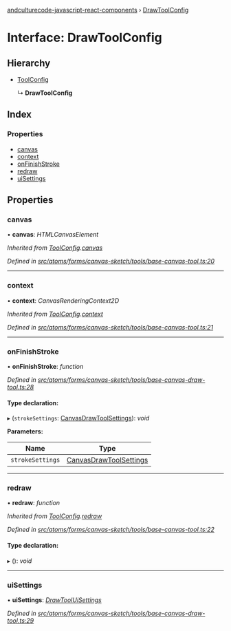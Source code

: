 [andculturecode-javascript-react-components](../README.md) › [DrawToolConfig](drawtoolconfig.md)

# Interface: DrawToolConfig

## Hierarchy

* [ToolConfig](toolconfig.md)

  ↳ **DrawToolConfig**

## Index

### Properties

* [canvas](drawtoolconfig.md#canvas)
* [context](drawtoolconfig.md#context)
* [onFinishStroke](drawtoolconfig.md#onfinishstroke)
* [redraw](drawtoolconfig.md#redraw)
* [uiSettings](drawtoolconfig.md#uisettings)

## Properties

###  canvas

• **canvas**: *HTMLCanvasElement*

*Inherited from [ToolConfig](toolconfig.md).[canvas](toolconfig.md#canvas)*

*Defined in [src/atoms/forms/canvas-sketch/tools/base-canvas-tool.ts:20](https://github.com/AndcultureCode/AndcultureCode.JavaScript.React.Components/blob/c9cfa12/src/atoms/forms/canvas-sketch/tools/base-canvas-tool.ts#L20)*

___

###  context

• **context**: *CanvasRenderingContext2D*

*Inherited from [ToolConfig](toolconfig.md).[context](toolconfig.md#context)*

*Defined in [src/atoms/forms/canvas-sketch/tools/base-canvas-tool.ts:21](https://github.com/AndcultureCode/AndcultureCode.JavaScript.React.Components/blob/c9cfa12/src/atoms/forms/canvas-sketch/tools/base-canvas-tool.ts#L21)*

___

###  onFinishStroke

• **onFinishStroke**: *function*

*Defined in [src/atoms/forms/canvas-sketch/tools/base-canvas-draw-tool.ts:28](https://github.com/AndcultureCode/AndcultureCode.JavaScript.React.Components/blob/c9cfa12/src/atoms/forms/canvas-sketch/tools/base-canvas-draw-tool.ts#L28)*

#### Type declaration:

▸ (`strokeSettings`: [CanvasDrawToolSettings](canvasdrawtoolsettings.md)): *void*

**Parameters:**

Name | Type |
------ | ------ |
`strokeSettings` | [CanvasDrawToolSettings](canvasdrawtoolsettings.md) |

___

###  redraw

• **redraw**: *function*

*Inherited from [ToolConfig](toolconfig.md).[redraw](toolconfig.md#redraw)*

*Defined in [src/atoms/forms/canvas-sketch/tools/base-canvas-tool.ts:22](https://github.com/AndcultureCode/AndcultureCode.JavaScript.React.Components/blob/c9cfa12/src/atoms/forms/canvas-sketch/tools/base-canvas-tool.ts#L22)*

#### Type declaration:

▸ (): *void*

___

###  uiSettings

• **uiSettings**: *[DrawToolUiSettings](drawtooluisettings.md)*

*Defined in [src/atoms/forms/canvas-sketch/tools/base-canvas-draw-tool.ts:29](https://github.com/AndcultureCode/AndcultureCode.JavaScript.React.Components/blob/c9cfa12/src/atoms/forms/canvas-sketch/tools/base-canvas-draw-tool.ts#L29)*
